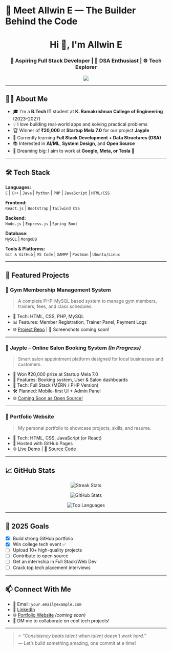 # 🌟 Meet Allwin E — The Builder Behind the Code
<h1 align="center">Hi 👋, I'm Allwin E</h1>
<h3 align="center">🚀 Aspiring Full Stack Developer | 🧠 DSA Enthusiast | ⚙️ Tech Explorer</h3>

<p align="center">
  <img src="https://readme-typing-svg.herokuapp.com?font=Fira+Code&size=22&pause=1000&center=true&vCenter=true&width=800&lines=Passionate+about+Building+Tech+that+Works!;Full+Stack+Dev+in+Progress+...;Consistent+Learner+%F0%9F%93%9A;Future+Founder+%F0%9F%9A%80" />
</p>


---

## 🙋‍♂️ About Me
- 🎓 I'm a **B.Tech IT** student at **K. Ramakrishnan College of Engineering** (2023–2027)
- 💡 I love building real-world apps and solving practical problems
- 🏆 Winner of **₹20,000** at **Startup Mela 7.0** for our project **Jayple**
- 💭 Currently learning **Full Stack Development + Data Structures (DSA)**
- 📚 Interested in **AI/ML**, **System Design**, and **Open Source**
- 💼 Dreaming big: I aim to work at **Google, Meta, or Tesla** 🚀

---

## 🛠️ Tech Stack

**Languages:**  
`C` | `C++` | `Java` | `Python` | `PHP` | `JavaScript` | `HTML/CSS`

**Frontend:**  
`React.js` | `Bootstrap` | `Tailwind CSS`

**Backend:**  
`Node.js` | `Express.js` | `Spring Boot`

**Database:**  
`MySQL` | `MongoDB`

**Tools & Platforms:**  
`Git & GitHub` | `VS Code` | `XAMPP` | `Postman` | `Ubuntu/Linux`

---

## 📌 Featured Projects

### 💪 Gym Membership Management System
> A complete PHP-MySQL based system to manage gym members, trainers, fees, and class schedules.
- 📂 Tech: HTML, CSS, PHP, MySQL
- 📊 Features: Member Registration, Trainer Panel, Payment Logs
- 🌐 [Project Repo](#) | 📸 Screenshots coming soon!

---

### 💈 Jayple – Online Salon Booking System *(In Progress)*
> Smart salon appointment platform designed for local businesses and customers.
- 🧠 Won ₹20,000 prize at Startup Mela 7.0
- 🧾 Features: Booking system, User & Salon dashboards
- 🚧 Tech: Full Stack (MERN / PHP Version)
- 🛠️ Planned: Mobile-first UI + Admin Panel
- 🌐 [Coming Soon as Open Source!](#)

---

### 📝 Portfolio Website
> My personal portfolio to showcase projects, skills, and resume.
- 🌟 Tech: HTML, CSS, JavaScript (or React)
- 🚀 Hosted with GitHub Pages
- 🌐 [Live Demo](#) | 📁 [Source Code](#)

---

## 📈 GitHub Stats

<p align="center">
  <img src="https://github-readme-streak-stats.herokuapp.com/?user=AllwinE&theme=react" alt="Streak Stats"/>
</p>
<p align="center">
  <img src="https://github-readme-stats.vercel.app/api?username=AllwinE&show_icons=true&theme=react" alt="GitHub Stats" />
</p>
<p align="center">
  <img src="https://github-readme-stats.vercel.app/api/top-langs/?username=AllwinE&layout=compact&theme=react" alt="Top Languages" />
</p>

---

## 🎯 2025 Goals

- [x] Build strong GitHub portfolio
- [x] Win college tech event ✅
- [ ] Upload 10+ high-quality projects
- [ ] Contribute to open source
- [ ] Get an internship in Full Stack/Web Dev
- [ ] Crack top tech placement interviews

---

## 📫 Connect With Me

- 📧 Email: `your.email@example.com`
- 🔗 [LinkedIn](#)
- 🌐 [Portfolio Website](#) *(coming soon)*
- 💬 DM me to collaborate on cool tech projects!

---

> ⭐ _“Consistency beats talent when talent doesn’t work hard.”_  
> — Let’s build something amazing, one commit at a time!

